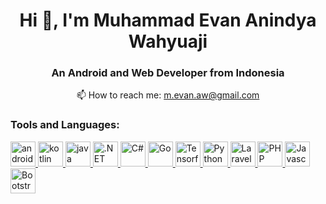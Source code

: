 <h1 align="center">Hi 👋, I'm Muhammad Evan Anindya Wahyuaji</h1>
<h3 align="center">An Android and Web Developer from Indonesia</h3>

<p align="center">📫 How to reach me: <a href="mailto:m.evan.aw@gmail.com", target="_blank">m.evan.aw@gmail.com</a></p>

<h3 align="left">Tools and Languages:</h3>
<p align="left"> <a href="https://developer.android.com/studio" target="_blank"> <img src="https://www.vectorlogo.zone/logos/android/android-official.svg" alt="android" width="40" height="40"/> </a>
<a href="https://kotlinlang.org/" target="_blank"> <img src="https://www.vectorlogo.zone/logos/kotlinlang/kotlinlang-icon.svg" alt="kotlin" width="40" height="40"/> </a>
<a href="https://dev.java/" target="_blank"> <img src="https://www.vectorlogo.zone/logos/java/java-icon.svg" alt="java" width="40" height="40"/> </a>
<a href="https://dotnet.microsoft.com/en-us/" target="_blank"> <img src="https://upload.wikimedia.org/wikipedia/commons/thumb/e/ee/.NET_Core_Logo.svg/768px-.NET_Core_Logo.svg.png?20210328084203" alt=".NET Core" width="40" height="40"/> </a>
<a href="https://learn.microsoft.com/en-us/dotnet/csharp/" target="_blank"> <img src="https://cdn-icons-png.flaticon.com/512/6132/6132221.png" alt="C#" width="40" height="40"/> </a>
<a href="https://go.dev/" target="_blank"> <img src="https://www.vectorlogo.zone/logos/golang/golang-icon.svg" alt="Go" width="40" height="40"/> </a>
<a href="https://www.tensorflow.org/" target="_blank"> <img src="https://www.vectorlogo.zone/logos/tensorflow/tensorflow-icon.svg" alt="Tensorflow" width="40" height="40"/> </a>
<a href="https://www.python.org/" target="_blank"> <img src="https://www.vectorlogo.zone/logos/python/python-icon.svg" alt="Python" width="40" height="40"/> </a>
<a href="https://laravel.com/" target="_blank"> <img src="https://www.vectorlogo.zone/logos/laravel/laravel-icon.svg" alt="Laravel" width="40" height="40"/> </a>
<a href="https://www.php.net/" target="_blank"> <img src="https://www.vectorlogo.zone/logos/php/php-icon.svg" alt="PHP" width="40" height="40"/> </a>
<a href="https://www.javascript.com/" target="_blank"> <img src="https://www.vectorlogo.zone/logos/javascript/javascript-icon.svg" alt="Javascript" width="40" height="40"/> </a>
<a href="https://getbootstrap.com/" target="_blank"> <img src="https://www.vectorlogo.zone/logos/getbootstrap/getbootstrap-icon.svg" alt="Bootstrap" width="40" height="40"/> </a>

<!--
Here are some ideas to get you started:

- 🔭 I’m currently working on ...
- 🌱 I’m currently learning ...
- 👯 I’m looking to collaborate on ...
- 🤔 I’m looking for help with ...
- 💬 Ask me about ...
- 📫 How to reach me: ...
- 😄 Pronouns: ...
- ⚡ Fun fact: ...
-->
